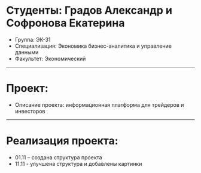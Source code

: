 # Студенты: Градов Александр и Софронова Екатерина
- Группа: ЭК-31
- Специализация: Экономика бизнес-аналитика и управление данными
- Факультет: Экономический
---
# Проект: 
- Описание проекта: информационная платформа для трейдеров и инвесторов
---
# Реализация проекта:
- 01.11 – создана структура проекта
- 11.11 - улучшена структура и добавлены картинки

